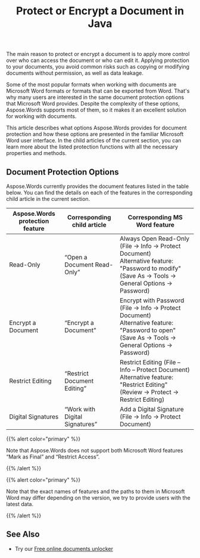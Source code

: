 ﻿---
title: Protect or Encrypt a Document in Java
articleTitle: Protect or Encrypt a Document
linktitle: Protect or Encrypt a Document
description: "Encrypt a document, restrict editing, use digital signatures for document protection. Aspose.Words supports most Word protection options using Java."
type: docs
weight: 21
url: /java/protect-or-encrypt-a-document/
---

The main reason to protect or encrypt a document is to apply more control over who can access the document or who can edit it. Applying protection to your documents, you avoid common risks such as copying or modifying documents without permission, as well as data leakage.

Some of the most popular formats when working with documents are Microsoft Word formats or formats that can be exported from Word. That's why many users are interested in the same document protection options that Microsoft Word provides. Despite the complexity of these options, Aspose.Words supports most of them, so it makes it an excellent solution for working with documents.

This article describes what options Aspose.Words provides for document protection and how these options are presented in the familiar Microsoft Word user interface. In the child articles of the current section, you can learn more about the listed protection functions with all the necessary properties and methods.

## Document Protection Options

Aspose.Words currently provides the document features listed in the table below. You can find the details on each of the features in the corresponding child article in the current section.

| Aspose.Words protection feature | Corresponding child article    | Corresponding MS Word feature                                |
| ------------------------------- | ------------------------------ | ------------------------------------------------------------ |
| Read-Only                       | “Open a Document Read-Only”    | Always Open Read-Only (File → Info → Protect Document)<br />Alternative feature: "Password to modify" (Save As → Tools → General Options → Password) |
| Encrypt a Document              | “Encrypt a Document”           | Encrypt with Password (File → Info → Protect Document)<br />Alternative feature: "Password to open" (Save As → Tools → General Options → Password) |
| Restrict Editing                | “Restrict Document Editing”    | Restrict Editing (File – Info – Protect Document)<br />Alternative feature: "Restrict Editing" (Review → Protect → Restrict Editing) |
| Digital Signatures              | “Work with Digital Signatures” | Add a Digital Signature (File → Info → Protect Document)     |

{{% alert color="primary" %}}

Note that Aspose.Words does not support both Microsoft Word features “Mark as Final” and “Restrict Access”.

{{% /alert %}}

{{% alert color="primary" %}}

Note that the exact names of features and the paths to them in Microsoft Word may differ depending on the version, we try to provide users with the latest data.

{{% /alert %}}

## See Also

* Try our [Free online documents unlocker](https://products.aspose.app/words/unlock)
